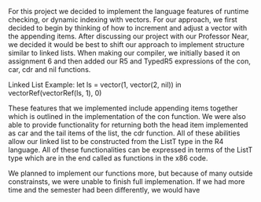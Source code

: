 
For this project we decided to implement the language features of runtime checking, or dynamic indexing with vectors. 
For our approach, we first decided to begin by thinking of how to increment and adjust a vector with the appending items. After discussing our project with our Professor Near, we decided it would be best to shift our approach to implement structure similar to linked lists. When making our compiler, we initially based it on assignment 6 and then added our R5 and TypedR5 expressions of the con, car, cdr and nil functions.

Linked List Example:
let ls = vector(1, vector(2, nil))
in vectorRef(vectorRef(ls, 1), 0)


These features that we implemented include appending items together which is outlined in the implementation of the con function. We were also able to provide functionality for returning both the head item implemented as car and the tail items of the list, the cdr function. All of these abilities allow our linked list to be constructed from the ListT type in the R4 language. All of these functionalities can be expressed in terms of the ListT type which are in the end called as functions in the x86 code. 


We planned to implement our functions more, but because of many outside constrainsts, we were unable to finish full implemenation. If we had more time and the semester had been differently, we would have 



